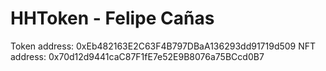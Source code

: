 # HHToken - Felipe Cañas

Token address: 0xEb482163E2C63F4B797DBaA136293dd91719d509
NFT address: 0x70d12d9441caC87F1fE7e52E9B8076a75BCcd0B7